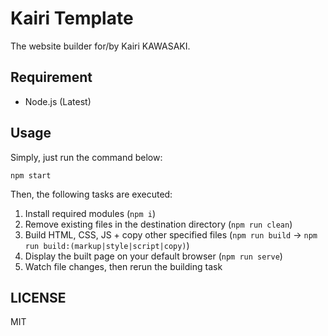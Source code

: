 Kairi Template
==============

The website builder for/by Kairi KAWASAKI.

Requirement
-----------

- Node.js (Latest)

Usage
-----

Simply, just run the command below:

```
npm start
```

Then, the following tasks are executed:

1.	Install required modules
	(``npm i``)
2.	Remove existing files in the destination directory
	(``npm run clean``)
3.	Build HTML, CSS, JS + copy other specified files
	(``npm run build`` -> ``npm run build:(markup|style|script|copy)``)
4.	Display the built page on your default browser
	(``npm run serve``)
5. Watch file changes, then rerun the building task

LICENSE
-------

MIT

